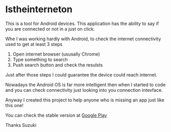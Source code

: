 # Istheinterneton

This is a tool for Android devices. This application has the ability to say if you are connected or not in a just on click. 

Whe I was working hardly with Android, to check the internet connectivity used to get at least 3 steps

1. Open internet browser (ususally Chrome)
2. Type something to search
3. Push search button and check the resulsts
 
Just after those steps I could guarantee the device could reach internet.
 
Nowadays the Android OS is far more intelligent then when I started to code and you can check connectivity just looking into you connection intevface.

Anyway I created this project to help anyone who is missing an app just like this one!

You can check the stable version at [Google Play](https://play.google.com/store/apps/details?id=com.hisao.istheinterneton)

Thanks
Suzuki

